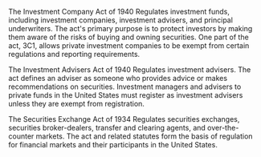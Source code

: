 The Investment Company Act of 1940
Regulates investment funds, including investment companies, investment advisers, and principal underwriters. The act's primary purpose is to protect investors by making them aware of the risks of buying and owning securities. One part of the act, 3C1, allows private investment companies to be exempt from certain regulations and reporting requirements.


The Investment Advisers Act of 1940
Regulates investment advisers. The act defines an adviser as someone who provides advice or makes recommendations on securities. Investment managers and advisers to private funds in the United States must register as investment advisers unless they are exempt from registration.

The Securities Exchange Act of 1934
Regulates securities exchanges, securities broker-dealers, transfer and clearing agents, and over-the-counter markets. The act and related statutes form the basis of regulation for financial markets and their participants in the United States.